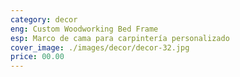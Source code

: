 ```yaml
---
category: decor
eng: Custom Woodworking Bed Frame
esp: Marco de cama para carpintería personalizado
cover_image: ./images/decor/decor-32.jpg
price: 00.00
---
```

 
